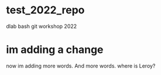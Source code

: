 # test_2022_repo
dlab bash git workshop 2022
# im adding a change
now im adding more words. And more words. where is Leroy?
